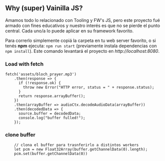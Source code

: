 ## Why (super) Vainilla JS?
Amamos todo lo relacionado con Tooling y FW's JS, pero este proyecto fué armado con fines educativos y nuestro interés es que no se pierde el punto central. Cada uno/a lo puede aplicar en su framework favorito. 

Para correrlo simplemente copiá la carpeta en tu web server favorito, o si tenés **npm** ejecuta: `npm run start` (previamente instala dependencias con `npm install`). Este comando levantará el proyecto en _http://localhost:8080_.

### Load with fetch

```JS
fetch('assets/bloch_prayer.mp3')
    .then(response => {
      if (!response.ok) {
        throw new Error("HTTP error, status = " + response.status);
      }
      return response.arrayBuffer();
    })
    .then(arrayBuffer => audioCtx.decodeAudioData(arrayBuffer))
    .then(decodedData => {
      source.buffer = decodedData;
      console.log("buffer fulled!");
    });
```

### clone buffer
```JS
    // clona el buffer para trasnferirlo a distintos workers
    let pcm = new Float32Array(buffer.getChannelData(0).length);
    pcm.set(buffer.getChannelData(0))
```